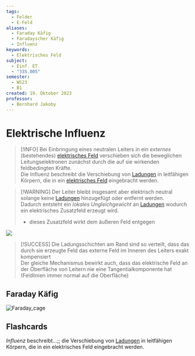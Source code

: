 ```yaml
---
tags:
  - Felder
  - E-Feld
aliases:
  - Faraday Käfig
  - Faradayscher Käfig
  - Influenz
keywords:
  - Elektrisches Feld
subject:
  - Einf. ET
  - "335.005"
semester:
  - WS23
  - B1
created: 19. Oktober 2023
professor:
  - Bernhard Jakoby
---
```


# Elektrische Influenz

> [!INFO] Bei Einbringung eines neutralen Leiters in ein *externes* (bestehendes) [elektrisches Feld](elektrisches%20Feld.md) verschieben sich die beweglichen Leitungselektronen zunächst durch die auf sie wirkenden feldbedingten Kräfte.  
> Die Influenz beschreibt die Verschiebung von [Ladungen](elektrisches%20Feld.md) in leitfähigen Körpern, die in ein [elektrisches Feld](elektrisches%20Feld.md) eingebracht werden.

> [!WARNING] Der Leiter bleibt insgesamt aber elektrisch neutral solange keine [Ladungen](elektrisches%20Feld.md) hinzugefügt oder entfernt werden.  
> Dadurch entsteht ein *lokales Ungleichgewicht* an [Ladungen](elektrisches%20Feld.md) wodurch ein elektrisches Zusatzfeld erzeugt wird.
> - dieses Zusatzfeld wirkt dem äußeren Feld entgegen

![](assets/elektrInfluenz.png)

> [!SUCCESS] Die Ladungsschichten am Rand sind so verteilt, dass das durch sie erzeugte Feld das externe Feld im Inneren des Leiters exakt kompensiert  
> Der gleiche Mechanismus bewirkt auch, dass das elektrische Feld an der Oberfläche von Leitern nie eine Tangentialkomponente hat (Feldlinien immer normal auf die Oberfläche)

## Faraday Käfig

![Faraday_cage](assets/Faraday_cage.gif)

## Flashcards

*Influenz* beschreibt…;; die Verschiebung von [Ladungen](elektrisches%20Feld.md) in leitfähigen Körpern, die in ein elektrisches Feld eingebracht werden.
<!--SR:!2024-03-12,4,210-->